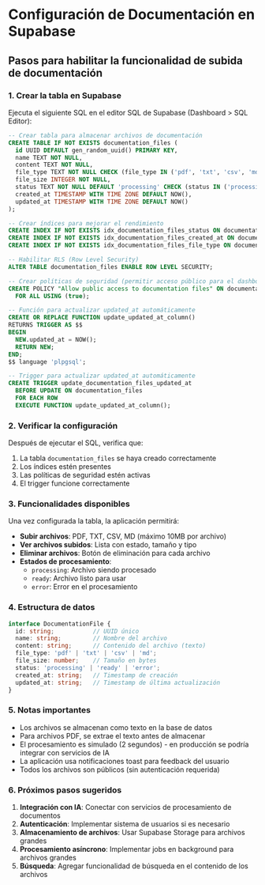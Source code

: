 # Configuración de Documentación en Supabase

## Pasos para habilitar la funcionalidad de subida de documentación

### 1. Crear la tabla en Supabase

Ejecuta el siguiente SQL en el editor SQL de Supabase (Dashboard > SQL Editor):

```sql
-- Crear tabla para almacenar archivos de documentación
CREATE TABLE IF NOT EXISTS documentation_files (
  id UUID DEFAULT gen_random_uuid() PRIMARY KEY,
  name TEXT NOT NULL,
  content TEXT NOT NULL,
  file_type TEXT NOT NULL CHECK (file_type IN ('pdf', 'txt', 'csv', 'md')),
  file_size INTEGER NOT NULL,
  status TEXT NOT NULL DEFAULT 'processing' CHECK (status IN ('processing', 'ready', 'error')),
  created_at TIMESTAMP WITH TIME ZONE DEFAULT NOW(),
  updated_at TIMESTAMP WITH TIME ZONE DEFAULT NOW()
);

-- Crear índices para mejorar el rendimiento
CREATE INDEX IF NOT EXISTS idx_documentation_files_status ON documentation_files(status);
CREATE INDEX IF NOT EXISTS idx_documentation_files_created_at ON documentation_files(created_at);
CREATE INDEX IF NOT EXISTS idx_documentation_files_file_type ON documentation_files(file_type);

-- Habilitar RLS (Row Level Security)
ALTER TABLE documentation_files ENABLE ROW LEVEL SECURITY;

-- Crear políticas de seguridad (permitir acceso público para el dashboard)
CREATE POLICY "Allow public access to documentation files" ON documentation_files
  FOR ALL USING (true);

-- Función para actualizar updated_at automáticamente
CREATE OR REPLACE FUNCTION update_updated_at_column()
RETURNS TRIGGER AS $$
BEGIN
  NEW.updated_at = NOW();
  RETURN NEW;
END;
$$ language 'plpgsql';

-- Trigger para actualizar updated_at automáticamente
CREATE TRIGGER update_documentation_files_updated_at
  BEFORE UPDATE ON documentation_files
  FOR EACH ROW
  EXECUTE FUNCTION update_updated_at_column();
```

### 2. Verificar la configuración

Después de ejecutar el SQL, verifica que:

1. La tabla `documentation_files` se haya creado correctamente
2. Los índices estén presentes
3. Las políticas de seguridad estén activas
4. El trigger funcione correctamente

### 3. Funcionalidades disponibles

Una vez configurada la tabla, la aplicación permitirá:

- **Subir archivos**: PDF, TXT, CSV, MD (máximo 10MB por archivo)
- **Ver archivos subidos**: Lista con estado, tamaño y tipo
- **Eliminar archivos**: Botón de eliminación para cada archivo
- **Estados de procesamiento**: 
  - `processing`: Archivo siendo procesado
  - `ready`: Archivo listo para usar
  - `error`: Error en el procesamiento

### 4. Estructura de datos

```typescript
interface DocumentationFile {
  id: string;           // UUID único
  name: string;         // Nombre del archivo
  content: string;      // Contenido del archivo (texto)
  file_type: 'pdf' | 'txt' | 'csv' | 'md';
  file_size: number;    // Tamaño en bytes
  status: 'processing' | 'ready' | 'error';
  created_at: string;   // Timestamp de creación
  updated_at: string;   // Timestamp de última actualización
}
```

### 5. Notas importantes

- Los archivos se almacenan como texto en la base de datos
- Para archivos PDF, se extrae el texto antes de almacenar
- El procesamiento es simulado (2 segundos) - en producción se podría integrar con servicios de IA
- La aplicación usa notificaciones toast para feedback del usuario
- Todos los archivos son públicos (sin autenticación requerida)

### 6. Próximos pasos sugeridos

1. **Integración con IA**: Conectar con servicios de procesamiento de documentos
2. **Autenticación**: Implementar sistema de usuarios si es necesario
3. **Almacenamiento de archivos**: Usar Supabase Storage para archivos grandes
4. **Procesamiento asíncrono**: Implementar jobs en background para archivos grandes
5. **Búsqueda**: Agregar funcionalidad de búsqueda en el contenido de los archivos
